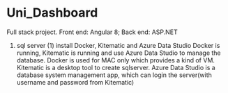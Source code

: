 # Uni_Dashboard

Full stack project.
Front end: Angular 8; Back end: ASP.NET

1. sql server
  (1) install Docker, Kitematic and Azure Data Studio
    Docker is running, Kitematic is running and use Azure Data Studio to manage the database.
    Docker is used for MAC only which provides a kind of VM.
    Kitematic is a desktop tool to create sqlserver.
    Azure Data Studio is a database system management app, which can login the server(with username and password from Kitematic)
    
